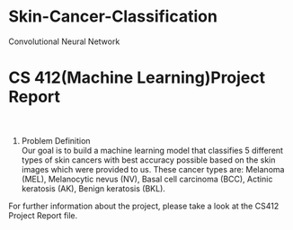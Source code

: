 # Skin-Cancer-Classification
Convolutional Neural Network<br/>


# CS 412(Machine Learning)Project Report <br/><br/>

1) Problem Definition<br/>
Our goal is to build a machine learning model that classifies 5 different types of skin cancers with best accuracy possible based on the
skin images which were provided to us. These cancer types are: Melanoma (MEL), Melanocytic nevus (NV), Basal cell carcinoma (BCC), 
Actinic keratosis (AK), Benign keratosis (BKL). <br/>

For further information about the project, please take a look at the CS412 Project Report file.


